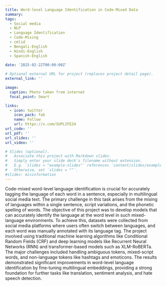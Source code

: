 ```yaml
---
title: Word-level Language Identification in Code-Mixed Data 
summary: 
tags:
  - Social media
  - NLP
  - Language Identification
  - Code-Mixing
  - cmlid
  - Bengali-English
  - Hindi-English
  - Spanish-English
  
date: '2025-02-22T00:00:00Z'

# Optional external URL for project (replaces project detail page).
external_link: ''

image:
  caption: Photo taken from internet
  focal_point: Smart

links:
  - icon: twitter
    icon_pack: fab
    name: Follow
    url: https://x.com/SUPLIFE24
url_code: ''
url_pdf: ''
url_slides: ''
url_video: ''

# Slides (optional).
#   Associate this project with Markdown slides.
#   Simply enter your slide deck's filename without extension.
#   E.g. `slides = "example-slides"` references `content/slides/example-slides.md`.
#   Otherwise, set `slides = ""`.
#slides: misinformation
---
```


Code-mixed word-level language identification is crucial for accurately tagging the language of each word in a sentence, especially in multilingual social media text. The primary challenge in this task arises from the mixing of languages within a single sentence, script variations, and the phonetic spelling of words. The objective of this project was to develop models that can accurately identify the language at the word level in such mixed-language environments. To achieve this, datasets were collected from social media platforms where users often switch between languages, and each word was manually annotated with its language tag. The project involved using traditional machine learning algorithms like Conditional Random Fields (CRF) and deep learning models like Recurrent Neural Networks (RNN) and transformer-based models such as XLM-RoBERTa. The major challenges included handling ambiguous tokens, mixed-script words, and non-language tokens like hashtags and emoticons. The results demonstrated significant improvements in word-level language identification by fine-tuning multilingual embeddings, providing a strong foundation for further tasks like translation, sentiment analysis, and hate speech detection.